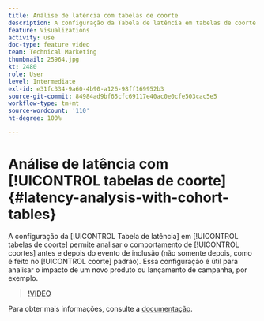 ```yaml
---
title: Análise de latência com tabelas de coorte
description: A configuração da Tabela de latência em tabelas de coorte permite analisar o comportamento de coortes antes e depois do evento de inclusão (não somente depois, como é feito no coorte padrão). Essa configuração é útil para analisar o impacto de um novo produto ou lançamento de campanha, por exemplo.
feature: Visualizations
activity: use
doc-type: feature video
team: Technical Marketing
thumbnail: 25964.jpg
kt: 2480
role: User
level: Intermediate
exl-id: e31fc334-9a60-4b90-a126-98ff169952b3
source-git-commit: 84984ad9bf65cfc69117e40ac0e0cfe503cac5e5
workflow-type: tm+mt
source-wordcount: '110'
ht-degree: 100%

---
```


# Análise de latência com [!UICONTROL tabelas de coorte] {#latency-analysis-with-cohort-tables}

A configuração da [!UICONTROL Tabela de latência] em [!UICONTROL tabelas de coorte] permite analisar o comportamento de [!UICONTROL coortes] antes e depois do evento de inclusão (não somente depois, como é feito no [!UICONTROL coorte] padrão). Essa configuração é útil para analisar o impacto de um novo produto ou lançamento de campanha, por exemplo.

>[!VIDEO](https://video.tv.adobe.com/v/25964/?quality=12&learn=on)

Para obter mais informações, consulte a [documentação](https://experienceleague.adobe.com/docs/analytics/analyze/analysis-workspace/visualizations/cohort-table/cohort-analysis.html?lang=pt-BR).
